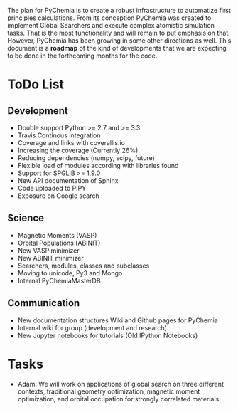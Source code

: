 The plan for PyChemia is to create a robust infrastructure to automatize
first principles calculations. From its conception PyChemia was created
to implement Global Searchers and execute complex atomistic simulation
tasks. That is the most functionality and will remain to put emphasis 
on that. However, PyChemia has been growing in some other directions as 
well. This document is a **roadmap** of the kind of developments that we
are expecting to be done in the forthcoming months for the code.

ToDo List
=========

## Development

   * Double support Python >= 2.7 and >= 3.3
   * Travis Continous Integration
   * Coverage and links with coverallis.io
   * Increasing the coverage (Currently 26%)
   * Reducing dependencies (numpy, scipy, future)
   * Flexible load of modules according with libraries found
   * Support for SPGLIB >= 1.9.0
   * New API documentation of Sphinx
   * Code uploaded to PIPY   
   * Exposure on Google search

Science
------

   * Magnetic Moments (VASP)
   * Orbital Populations (ABINIT)
   * New VASP minimizer
   * New ABINIT minimizer
   * Searchers, modules, classes and subclasses
   * Moving to unicode, Py3 and Mongo
   * Internal PyChemiaMasterDB

Communication
-------------

   * New documentation structures
     Wiki and Github pages for PyChemia
   * Internal wiki for group (development and research)
   * New Jupyter notebooks for tutorials (Old IPython Notebooks)
 

Tasks
=====

   * Adam: We will work on applications of global search on three different contexts, traditional geometry optimization, magnetic moment optimization, and orbital occupation for strongly correlated materials.
